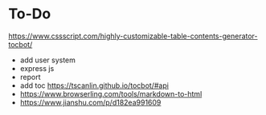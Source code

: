 # To-Do
https://www.cssscript.com/highly-customizable-table-contents-generator-tocbot/
- add user system
- express js
- report
- add toc https://tscanlin.github.io/tocbot/#api
- <https://www.browserling.com/tools/markdown-to-html>
- <https://www.jianshu.com/p/d182ea991609>